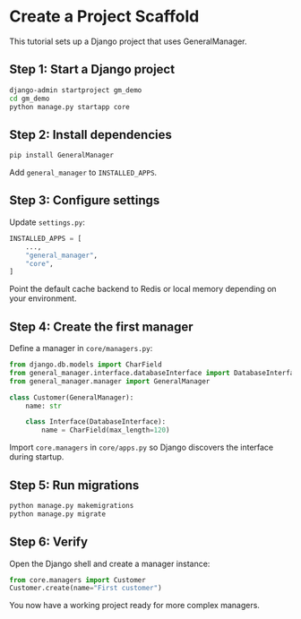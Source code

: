 # Create a Project Scaffold

This tutorial sets up a Django project that uses GeneralManager.

## Step 1: Start a Django project

```bash
django-admin startproject gm_demo
cd gm_demo
python manage.py startapp core
```

## Step 2: Install dependencies

```bash
pip install GeneralManager
```

Add `general_manager` to `INSTALLED_APPS`.

## Step 3: Configure settings

Update `settings.py`:

```python
INSTALLED_APPS = [
    ...,
    "general_manager",
    "core",
]

```

Point the default cache backend to Redis or local memory depending on your environment.

## Step 4: Create the first manager

Define a manager in `core/managers.py`:

```python
from django.db.models import CharField
from general_manager.interface.databaseInterface import DatabaseInterface
from general_manager.manager import GeneralManager

class Customer(GeneralManager):
    name: str

    class Interface(DatabaseInterface):
        name = CharField(max_length=120)
```

Import `core.managers` in `core/apps.py` so Django discovers the interface during startup.

## Step 5: Run migrations

```bash
python manage.py makemigrations
python manage.py migrate
```

## Step 6: Verify

Open the Django shell and create a manager instance:

```python
from core.managers import Customer
Customer.create(name="First customer")
```

You now have a working project ready for more complex managers.
